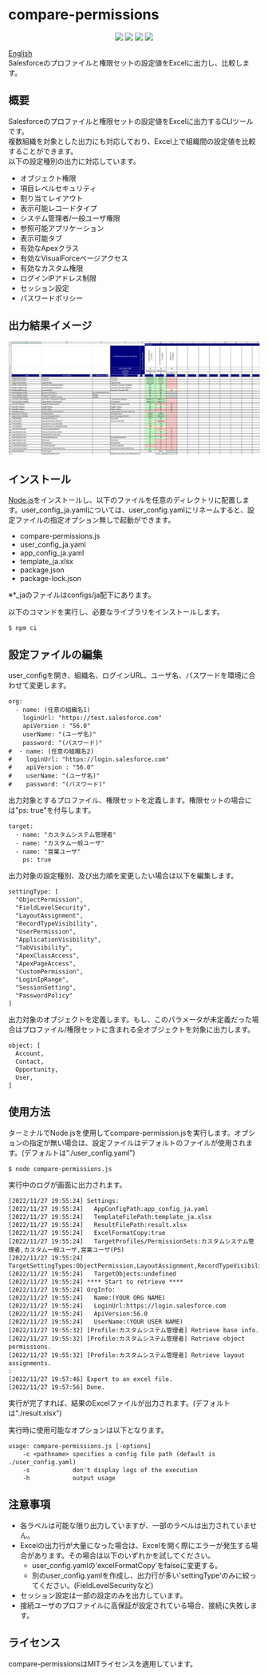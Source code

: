 # compare-permissions
<p align="center">
  <img src="https://img.shields.io/badge/Salesforce-00a1e0.svg">
  <img src="https://img.shields.io/badge/JavaScript-yellow.svg?logo=JavaScript&logoColor=white">
  <img src="https://img.shields.io/badge/NodeJS-339933.svg?logo=Node.js&logoColor=white">
  <img src="https://img.shields.io/badge/license-MIT-blue.svg">
</p>

[English](./README.md)  
Salesforceのプロファイルと権限セットの設定値をExcelに出力し、比較します。

## 概要
Salesforceのプロファイルと権限セットの設定値をExcelに出力するCLIツールです。  
複数組織を対象とした出力にも対応しており、Excel上で組織間の設定値を比較することができます。  
以下の設定種別の出力に対応しています。

* オブジェクト権限
* 項目レベルセキュリティ
* 割り当てレイアウト
* 表示可能レコードタイプ
* システム管理者/一般ユーザ権限
* 参照可能アプリケーション
* 表示可能タブ
* 有効なApexクラス
* 有効なVisualForceページアクセス
* 有効なカスタム権限
* ログインIPアドレス制限
* セッション設定
* パスワードポリシー

## 出力結果イメージ
[<img src="./images/sample.png" width="600">](./images/sample.png)

## インストール
[Node.js](https://nodejs.org/)をインストールし、以下のファイルを任意のディレクトリに配置します。user_config_ja.yamlについては、user_config.yamlにリネームすると、設定ファイルの指定オプション無しで起動ができます。

* compare-permissions.js
* user_config_ja.yaml
* app_config_ja.yaml
* template_ja.xlsx
* package.json
* package-lock.json

※*_jaのファイルはconfigs/ja配下にあります。

以下のコマンドを実行し、必要なライブラリをインストールします。
```
$ npm ci
```

## 設定ファイルの編集
user_configを開き、組織名、ログインURL、ユーザ名、パスワードを環境に合わせて変更します。
```
org:
  - name: (任意の組織名1)
    loginUrl: "https://test.salesforce.com"
    apiVersion : "56.0"
    userName: "(ユーザ名)"
    password: "(パスワード)"
#  - name: (任意の組織名2)
#    loginUrl: "https://login.salesforce.com"
#    apiVersion : "56.0"
#    userName: "(ユーザ名)"
#    password: "(パスワード)"
```

出力対象とするプロファイル、権限セットを定義します。権限セットの場合には"ps: true"を付与します。
```
target:
  - name: "カスタムシステム管理者"
  - name: "カスタム一般ユーザ"
  - name: "営業ユーザ"
    ps: true
```

出力対象の設定種別、及び出力順を変更したい場合は以下を編集します。
```
settingType: [
  "ObjectPermission",
  "FieldLevelSecurity",
  "LayoutAssignment",
  "RecordTypeVisibility",
  "UserPermission",
  "ApplicationVisibility",
  "TabVisibility",
  "ApexClassAccess",
  "ApexPageAccess",
  "CustomPermission",
  "LoginIpRange",
  "SessionSetting",
  "PasswordPolicy"
]
```

出力対象のオブジェクトを定義します。もし、このパラメータが未定義だった場合はプロファイル/権限セットに含まれる全オブジェクトを対象に出力します。
```
object: [
  Account, 
  Contact, 
  Opportunity, 
  User, 
]

```

## 使用方法
ターミナルでNode.jsを使用してcompare-permission.jsを実行します。オプションの指定が無い場合は、設定ファイルはデフォルトのファイルが使用されます。(デフォルトは"./user_config.yaml")
```
$ node compare-permissions.js
```
実行中のログが画面に出力されます。
```
[2022/11/27 19:55:24] Settings:
[2022/11/27 19:55:24]   AppConfigPath:app_config_ja.yaml
[2022/11/27 19:55:24]   TemplateFilePath:template_ja.xlsx
[2022/11/27 19:55:24]   ResultFilePath:result.xlsx
[2022/11/27 19:55:24]   ExcelFormatCopy:true
[2022/11/27 19:55:24]   TargetProfiles/PermissionSets:カスタムシステム管理者,カスタム一般ユーザ,営業ユーザ(PS)
[2022/11/27 19:55:24]   TargetSettingTypes:ObjectPermission,LayoutAssignment,RecordTypeVisibility,UserPermission,ApplicationVisibility,TabVisibility,ApexClassAccess,ApexPageAccess,CustomPermission,LoginIpRange,SessionSetting,PasswordPolicy
[2022/11/27 19:55:24]   TargetObjects:undefined
[2022/11/27 19:55:24] **** Start to retrieve ****
[2022/11/27 19:55:24] OrgInfo:
[2022/11/27 19:55:24]   Name:(YOUR ORG NAME)
[2022/11/27 19:55:24]   LoginUrl:https://login.salesforce.com
[2022/11/27 19:55:24]   ApiVersion:56.0
[2022/11/27 19:55:24]   UserName:(YOUR USER NAME)
[2022/11/27 19:55:32] [Profile:カスタムシステム管理者] Retrieve base info.
[2022/11/27 19:55:32] [Profile:カスタムシステム管理者] Retrieve object permissions.
[2022/11/27 19:55:32] [Profile:カスタムシステム管理者] Retrieve layout assignments.
:
[2022/11/27 19:57:46] Export to an excel file.
[2022/11/27 19:57:56] Done.
```
実行が完了すれば、結果のExcelファイルが出力されます。(デフォルトは"./result.xlsx")

実行時に使用可能なオプションは以下となります。
```
usage: compare-permissions.js [-options]
    -c <pathname> specifies a config file path (default is ./user_config.yaml)
    -s            don't display logs of the execution
    -h            output usage
````

## 注意事項
- 各ラベルは可能な限り出力していますが、一部のラベルは出力されていません。
- Excelの出力行が大量になった場合は、Excelを開く際にエラーが発生する場合があります。その場合は以下のいずれかを試してください。
  - user_config.yamlの'excelFormatCopy'をfalseに変更する。
  - 別のuser_config.yamlを作成し、出力行が多い'settingType'のみに絞ってください。(FieldLevelSecurityなど)
- セッション設定は一部の設定のみを出力しています。
- 接続ユーザのプロファイルに高保証が設定されている場合、接続に失敗します。

## ライセンス
compare-permissionsはMITライセンスを適用しています。

